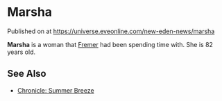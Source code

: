 # Marsha
Published on  at https://universe.eveonline.com/new-eden-news/marsha

**Marsha** is a woman that [Fremer](4lfL48GeXhlJclVZXIx5Ch) had been spending
time with. She is 82 years old.

See Also
--------
-   [Chronicle: Summer Breeze](1xv7jjDbuxigoIxjSjSk3I)
